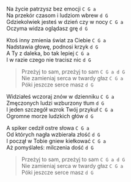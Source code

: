 Na życie patrzysz bez emocji `C G a`  
Na przekór czasom i ludziom wbrew `d G`  
Gdziekolwiek jesteś w dzień czy w nocy `C G a`  
Oczyma widza oglądasz grę `d G`  

Ktoś inny zmienia świat za Ciebie `C G a`  
Nadstawia głowę, podnosi krzyk `d G`  
A Ty z daleka, bo tak lepiej `C G a`  
I w razie czego nie tracisz nic `d G`  

> Przeżyj to sam, przeżyj to sam `C G a d G`  
> Nie zamieniaj serca w twardy głaz `C G a`  
> Póki jeszcze serce masz `d G`  

Widziałeś wczoraj znów w dzienniku `C G a`  
Zmęczonych ludzi wzburzony tłum `d G`  
I jeden szczegół wzrok Twój przykuł `C G a`  
Ogromne morze ludzkich głów `d G`  

A spiker cedził ostre słowa `C G a`  
Od których nagła wzbierała złość `d G`  
I począł w Tobie gniew kiełkować `C G a`  
Aż pomyślałeś: milczenia dość `d G`  

> Przeżyj to sam, przeżyj to sam `C G a d G`  
> Nie zamieniaj serca w twardy głaz `C G a`  
> Póki jeszcze serce masz `d G`  
